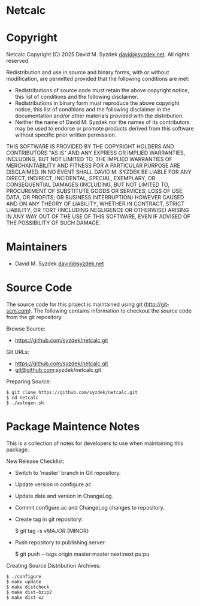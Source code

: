 
Netcalc
=======


Copyright
=========

Netcalc
Copyright (C) 2025 David M. Syzdek <david@syzdek.net>.
All rights reserved.

Redistribution and use in source and binary forms, with or without
modification, are permitted provided that the following conditions are
met:

   * Redistributions of source code must retain the above copyright
     notice, this list of conditions and the following disclaimer.
   * Redistributions in binary form must reproduce the above copyright
     notice, this list of conditions and the following disclaimer in the
     documentation and/or other materials provided with the distribution.
   * Neither the name of David M. Syzdek nor the
     names of its contributors may be used to endorse or promote products
     derived from this software without specific prior written permission.

THIS SOFTWARE IS PROVIDED BY THE COPYRIGHT HOLDERS AND CONTRIBUTORS "AS
IS" AND ANY EXPRESS OR IMPLIED WARRANTIES, INCLUDING, BUT NOT LIMITED TO,
THE IMPLIED WARRANTIES OF MERCHANTABILITY AND FITNESS FOR A PARTICULAR
PURPOSE ARE DISCLAIMED. IN NO EVENT SHALL DAVID M. SYZDEK BE LIABLE FOR
ANY DIRECT, INDIRECT, INCIDENTAL, SPECIAL, EXEMPLARY, OR CONSEQUENTIAL
DAMAGES (INCLUDING, BUT NOT LIMITED TO, PROCUREMENT OF SUBSTITUTE GOODS OR
SERVICES; LOSS OF USE, DATA, OR PROFITS; OR BUSINESS INTERRUPTION) HOWEVER
CAUSED AND ON ANY THEORY OF LIABILITY, WHETHER IN CONTRACT, STRICT
LIABILITY, OR TORT (INCLUDING NEGLIGENCE OR OTHERWISE) ARISING IN ANY WAY
OUT OF THE USE OF THIS SOFTWARE, EVEN IF ADVISED OF THE POSSIBILITY OF
SUCH DAMAGE.


Maintainers
===========

* David M. Syzdek <david@syzdek.net>


Source Code
===========

The source code for this project is maintained using git (http://git-scm.com).
The following contains information to checkout the source code from the git
repository.

Browse Source:

   * https://github.com/syzdek/netcalc.git

Git URLs:

   * https://github.com/syzdek/netcalc.git
   * git@github.com:syzdek/netcalc.git

Preparing Source:

    $ git clone https://github.com/syzdek/netcalc.git
    $ cd netcalc
    $ ./autogen.sh


Package Maintence Notes
=======================

This is a collection of notes for developers to use when maintaining this
package.

New Release Checklist:

   * Switch to 'master' branch in Git repository.
   * Update version in configure.ac.
   * Update date and version in ChangeLog.
   * Commit configure.ac and ChangeLog changes to repository.
   * Create tag in git repository:
   
       $ git tag -s v${MAJOR}.${MINOR}
       
   * Push repository to publishing server:
   
       $ git push --tags origin master:master next:next pu:pu

 Creating Source Distribution Archives:

    $ ./configure
    $ make update
    $ make distcheck
    $ make dist-bzip2
    $ make dist-xz

